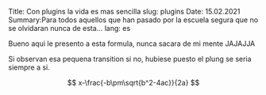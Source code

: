 Title: Con plugins la vida es mas sencilla
slug: plugins
Date: 15.02.2021
Summary:Para todos aquellos que han pasado por la escuela segura que no se olvidaran nunca de esta...
lang: es

Bueno aqui le presento a esta formula, nunca sacara de mi mente JAJAJJA

Si observan esa pequena transition si no, hubiese puesto el plung se seria siempre a si.

$$ x-\frac{-b\pm\sqrt{b^2-4ac}}{2a} $$
